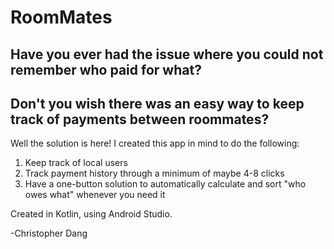 # RoomMates
## Have you ever had the issue where you could not remember **who paid** for **what**?
## Don't you wish there was an **easy way** to keep track of **payments** between **roommates**?

Well the solution is here! I created this app in mind to do the following:
1. Keep track of local users
1. Track payment history through a minimum of maybe 4-8 clicks
1. Have a one-button solution to automatically calculate and sort "who owes what" whenever you need it

Created in Kotlin, using Android Studio.

-Christopher Dang
